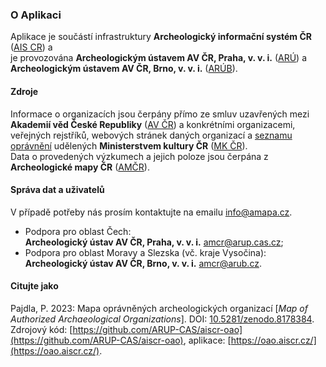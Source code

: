 ### O Aplikaci

Aplikace je součástí infrastruktury 
**Archeologický informační systém ČR** ([AIS CR](https://www.aiscr.cz/)) a  
je provozována **Archeologickým ústavem AV ČR, Praha, v. v. i.** ([ARÚ](https://www.arup.cas.cz/)) a 
**Archeologickým ústavem AV ČR, Brno, v. v. i.** ([ARÚB](https://arub.avcr.cz/)).

#### Zdroje 

Informace o organizacích jsou čerpány přímo ze smluv uzavřených mezi **Akademií věd České Republiky** ([AV ČR](https://www.avcr.cz/)) a konkrétními organizacemi, veřejných rejstříků, webových stránek daných organizací a 
[seznamu oprávnění](https://www.mkcr.cz/seznam-organizaci-opravnenych-k-provadeni-archeologickych-vyzkumu-278.html) 
udělených **Ministerstvem kultury ČR** ([MK ČR](https://www.mkcr.cz/)).  
Data o provedených výzkumech a jejich poloze jsou čerpána z 
**Archeologické mapy ČR** ([AMČR](https://amcr-info.aiscr.cz/)).

#### Správa dat a uživatelů

V případě potřeby nás prosím kontaktujte na emailu [info@amapa.cz](mailto:info@amapa.cz).

* Podpora pro oblast Čech:  
  **Archeologický ústav AV ČR, Praha, v. v. i.** [amcr@arup.cas.cz](mailto:amcr@arup.cas.cz);
* Podpora pro oblast Moravy a Slezska (vč. kraje Vysočina):  
  **Archeologický ústav AV ČR, Brno, v. v. i.** [amcr@arub.cz](mailto:amcr@arub.cz).

#### Citujte jako

Pajdla, P. 2023: Mapa oprávněných archeologických organizací [*Map of Authorized Archaeological Organizations*]. 
DOI: [10.5281/zenodo.8178384](https://doi.org/10.5281/zenodo.8178384). 
Zdrojový kód: [https://github.com/ARUP-CAS/aiscr-oao](https://github.com/ARUP-CAS/aiscr-oao), 
aplikace: [https://oao.aiscr.cz/](https://oao.aiscr.cz/).
 